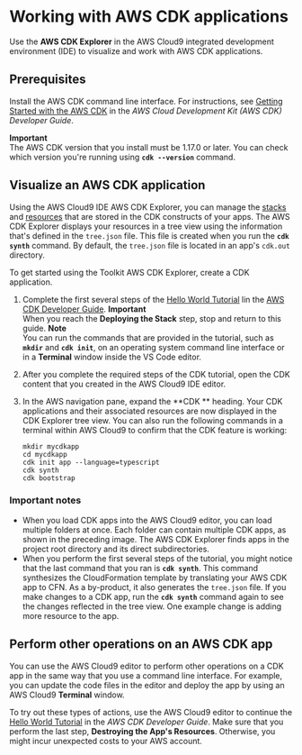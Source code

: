 # Working with AWS CDK applications<a name="aws-cdk-apps"></a>

Use the **AWS CDK Explorer** in the AWS Cloud9 integrated development environment \(IDE\) to visualize and work with AWS CDK applications\.

## Prerequisites<a name="aws-cdk-apps-prereq"></a>

Install the AWS CDK command line interface\. For instructions, see [Getting Started with the AWS CDK](https://docs.aws.amazon.com/cdk/latest/guide/getting_started.html) in the *AWS Cloud Development Kit \(AWS CDK\) Developer Guide*\.

**Important**  
The AWS CDK version that you install must be 1\.17\.0 or later\. You can check which version you're running using **`cdk --version`** command\.

## Visualize an AWS CDK application<a name="aws-cdk-apps-visualize"></a>

Using the AWS Cloud9 IDE AWS CDK Explorer, you can manage the [stacks](https://docs.aws.amazon.com/cdk/latest/guide/stacks.html) and [resources](https://docs.aws.amazon.com/cdk/latest/guide/resources.html) that are stored in the CDK constructs of your apps\. The AWS CDK Explorer displays your resources in a tree view using the information that's defined in the `tree.json` file\. This file is created when you run the **`cdk synth`** command\. By default, the `tree.json` file is located in an app's `cdk.out` directory\.

To get started using the Toolkit AWS CDK Explorer, create a CDK application\.

1. Complete the first several steps of the [Hello World Tutorial](https://docs.aws.amazon.com/cdk/latest/guide/getting_started.html#hello_world_tutorial) lin the [AWS CDK Developer Guide](https://docs.aws.amazon.com/cdk/v2/guide/getting_started.html)\.
**Important**  
When you reach the **Deploying the Stack** step, stop and return to this guide\.
**Note**  
You can run the commands that are provided in the tutorial, such as **`mkdir`** and **`cdk init`**, on an operating system command line interface or in a **Terminal** window inside the VS Code editor\.

1. After you complete the required steps of the CDK tutorial, open the CDK content that you created in the AWS Cloud9 IDE editor\.

1. In the AWS navigation pane, expand the **CDK ** heading\. Your CDK applications and their associated resources are now displayed in the CDK Explorer tree view\. You can also run the following commands in a terminal within AWS Cloud9 to confirm that the CDK feature is working:

   ```
   mkdir mycdkapp
   cd mycdkapp
   cdk init app --language=typescript
   cdk synth
   cdk bootstrap
   ```

### Important notes<a name="important-notes"></a>
+ When you load CDK apps into the AWS Cloud9 editor, you can load multiple folders at once\. Each folder can contain multiple CDK apps, as shown in the preceding image\. The AWS CDK Explorer finds apps in the project root directory and its direct subdirectories\.
+ When you perform the first several steps of the tutorial, you might notice that the last command that you ran is **`cdk synth`**\. This command synthesizes the CloudFormation template by translating your AWS CDK app to CFN\. As a by\-product, it also generates the `tree.json` file\. If you make changes to a CDK app, run the **`cdk synth`** command again to see the changes reflected in the tree view\. One example change is adding more resource to the app\.

## Perform other operations on an AWS CDK app<a name="aws-cdk-apps-other-tasks"></a>

You can use the AWS Cloud9 editor to perform other operations on a CDK app in the same way that you use a command line interface\. For example, you can update the code files in the editor and deploy the app by using an AWS Cloud9 **Terminal** window\.

To try out these types of actions, use the AWS Cloud9 editor to continue the [Hello World Tutorial](https://docs.aws.amazon.com/cdk/latest/guide/getting_started.html#hello_world_tutorial) in the *AWS CDK Developer Guide*\. Make sure that you perform the last step, **Destroying the App's Resources**\. Otherwise, you might incur unexpected costs to your AWS account\.